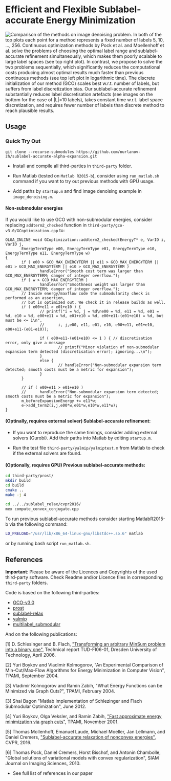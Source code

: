 # Efficient and Flexible Sublabel-accurate Energy Minimization

![Comparison of the methods on image denoising problem. In both of the top plots each point for a method represents a fixed number of labels 5, 10, ..., 256. Continuous optimization methods by Pock et al. and Moellenhoff et al. solve the problems of choosing the optimal label range and sublabel-accurate refinement simultaneously, which makes them poorly scalable to large label spaces (see top right plot). In contrast, we propose to solve the two problems sequentially, which significantly reduces the computational costs producing almost optimal results much faster than previous continuous methods (see top left plot in logarithmic time). The discrete initialization of our method (GCO) scales best w.r.t. number of labels, but suffers from label discretization bias. Our sublabel-accurate refinement substantially reduces label discretisation artefacts (see images on the bottom for the case of |L|=10 labels), takes constant time w.r.t. label space discretization, and requires fewer number of labels than discrete method to reach plausible results.](data/teaser.png)

## Usage  

### Quick Try Out
```
git clone --recurse-submodules https://github.com/nurlanov-zh/sublabel-accurate-alpha-expansion.git
```

* Install and compile all third-parties in `third-party` folder.

* Run Matlab (tested on `Matlab R2015-b`), consider using `run_matlab.sh` command if you want to try out previous methods with GPU usage.

* Add paths by `startup.m` and find image denoising example in `image_denoising.m`.
  

#### Non-submodular energies
If you would like to use GCO with non-submodular energies, consider replacing `addterm2_checked` function in `third-party/gco-v3.0/GCoptimization.cpp` to:

```
OLGA_INLINE void GCoptimization::addterm2_checked(EnergyT* e, VarID i, VarID j, 
       EnergyTermType e00, EnergyTermType e01, EnergyTermType e10, EnergyTermType e11, EnergyTermType w)
{
       if ( e00 > GCO_MAX_ENERGYTERM || e11 > GCO_MAX_ENERGYTERM || e01 > GCO_MAX_ENERGYTERM || e10 > GCO_MAX_ENERGYTERM )
               handleError("Smooth cost term was larger than GCO_MAX_ENERGYTERM; danger of integer overflow.");
       if ( w > GCO_MAX_ENERGYTERM )
               handleError("Smoothness weight was larger than GCO_MAX_ENERGYTERM; danger of integer overflow.");
       // Inside energy/maxflow code the submodularity check is performed as an assertion,
       // but is optimized out. We check it in release builds as well.
       if ( e00+e11 > e01+e10 ) {
               // printf("i = %d, j = %d\ne00 = %d, e11 = %d, e01 = %d, e10 = %d, e00+e11 = %d, e01+e10 = %d, e00+e11-(e01+e10) = %d, but must be <= 1\n",
               //      i, j,e00, e11, e01, e10, e00+e11, e01+e10, e00+e11-(e01+e10));
               
               if ( e00+e11-(e01+e10) <= 1 ) { // discretisation error, only give a message
                       // printf("Minor violation of non-submodular expansion term detected (discretisation error); ignoring...\n");
               }
               else {
                       // handleError("Non-submodular expansion term detected; smooth costs must be a metric for expansion");  
               }
       }

       // if ( e00+e11 > e01+e10 )
       //      handleError("Non-submodular expansion term detected; smooth costs must be a metric for expansion");
       m_beforeExpansionEnergy += e11*w;
       e->add_term2(i,j,e00*w,e01*w,e10*w,e11*w);
}
```


#### (Optinally, requires external solver) Sublabel-accurate refinement:
- If you want to reproduce the same timings, consider adding external 
solvers (Gurobi). Add their paths into Matlab by editing `startup.m`.

- Run the test file `third-party/yalmip/yalmiptest.m` from Matlab to check 
if the external solvers are found.

#### (Optionally, requires GPU) Previous sublabel-accurate methods: 
```sh
cd third-party/prost/
mkdir build
cd build
cmake .. 
make -j 4 
  
cd ../../sublabel_relax/cvpr2016/ 
mex compute_convex_conjugate.cpp
``` 

To run previous sublabel-accurate methods consider starting MatlabR2015-b 
via the following command:
```sh
LD_PRELOAD="/usr/lib/x86_64-linux-gnu/libstdc++.so.6" matlab
```
or by running bash script `run_matlab.sh`.
  
  
## References 

**Important**: Please be aware of the Licences and Copyrights of the used third-party software. Check Readme and/or Licence files in corresponding `third-party` folders. 


Code is based on the following third-parties:

- [GCO-v3.0](https://github.com/nsubtil/gco-v3.0)
- [prost](https://github.com/tum-vision/prost)
- [sublabel-relax](https://github.com/tum-vision/sublabel_relax)
- [yalmip](https://yalmip.github.io/)
- [multilabel_submodular](https://github.com/shaibagon/multilabel_submodular)

And on the following publications:

[1] D. Schlesinger and B. Flach, ["Transforming an arbitrary MinSum problem into a binary one"](http://www1.inf.tu-dresden.de/~ds24/publications/tr_kto2.pdf), Technical report TUD-FI06-01, Dresden University of Technology, April 2006.
       
[2] Yuri Boykov and Vladimir Kolmogorov, "An Experimental Comparison of Min-Cut/Max-Flow Algorithms for Energy Minimization in Computer Vision", TPAMI, September 2004. 
 
[3] Vladimir Kolmogorov and Ramin Zabih, "What Energy Functions can be Minimized via Graph Cuts?", TPAMI, February 2004. 
         
[3] Shai Bagon "Matlab Implementation of Schlezinger and Flach Submodular Optimization", June 2012.

[4] Yuri Boykov, Olga Veksler, and Ramin Zabih, ["Fast approximate energy minimization via graph cuts"](http://www.cs.cornell.edu/rdz/Papers/BVZ-iccv99.pdf), TPAMI, November 2001.

[5] Thomas Mollenhoff, Emanuel Laude, Michael Moeller, Jan Lellmann, and Daniel Cremers, ["Sublabel-accurate relaxation of nonconvex energies"](https://arxiv.org/pdf/1512.01383.pdf), CVPR, 2016.

[6] Thomas Pock, Daniel Cremers, Horst Bischof, and Antonin Chambolle, "Global solutions of variational models with convex regularization", SIAM Journal on Imaging Sciences, 2010.

* See full list of references in our paper

